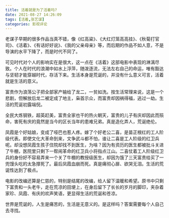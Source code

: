 ```yaml
---
title: 活着就是为了活着吗?
date: 2021-08-27 14:26:09
tags: [活着,张艺谋]
categories: 影视评论
---
```

老谋子早期的很多作品当真不错，像《红高粱》、《大红灯笼高高挂》、《秋菊打官司》、《活着》、《有话好好说》、《我的父亲母亲》等，而后期的作品不如人意，不是导演的水平下降了，而是时代不同了。

可见时代对个人的影响实在是很大，这一点在《活着》这部电影中表现的淋漓尽致。个人在时代的浪潮中如水上浮萍，随泼逐流，无法左右自己的命运，唯有豁达与坚韧才能穿越时代，存活下来。生活本身是荒诞的，并没有什么意义可言，活着就是生活的意义。

富贵作为浪荡公子把全部家产输给了龙二，一贫如洗。按生活常理来说，这是一个悲剧，但解放后龙二被定成了地主，枭首示众，而富贵却因祸得福，逃过一劫。生活的荒诞初露端倪。

全民大炼钢铁，超英赶美，富贵全家也干的热火朝天，富贵的儿子有庆却因此而殒命，害死有庆的竟然是当今的区长当年的患难兄弟。真是造化弄人，荒诞绝伦。

凤霞是个好姑娘，变成了哑巴也惹人疼。嫁了个好老公二喜，是苗正根红的工人阶级代表。即使文化大革命到来，文争武斗都不怕，谁让二喜是工人阶级的红卫兵呢。却没想凤霞生孩子住院却找不到医生，为啥？因为有资历的医生都被批斗关进了牛棚，医院里只剩下一帮闹革命的红卫兵小将指点江山。二喜仗着工人阶级红卫兵的身份好不容易弄来一个关了牛棚的教授级医生，却因为饿了三天富贵给买了一兜馒头吃的太急撑死了。最后凤霞血崩而死。真是痛彻心扉、欲哭无泪。生活的荒诞性达到了极点。

电影的改编还算是仁慈的，特别是结尾的改编，给人留下温暖和希望。原书中只剩下富贵和一头老牛，走在荒凉的田埂上，在身后留下了长长的岁月的脚印，夹杂着家珍、凤霞、有庆的欢声笑语，更显得生活的荒诞和苍凉。

世界是荒诞的，人生是痛苦的，生活是无意义的。是这样吗？答案需要每个人自己去寻找。